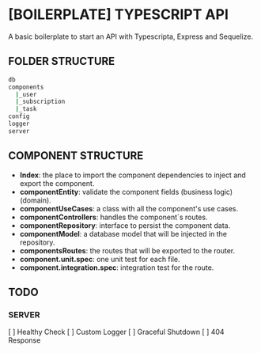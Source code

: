 # [BOILERPLATE] TYPESCRIPT API

A basic boilerplate to start an API with Typescripta, Express and Sequelize.

## FOLDER STRUCTURE

```bash
db
components
  |_user
  |_subscription
  |_task
config
logger
server
```

## COMPONENT STRUCTURE

* **Index**: the place to import the component dependencies to inject and export the component.
* **componentEntity**: validate the component fields (business logic) (domain).
* **componentUseCases**: a class with all the component's use cases.
* **componentControllers**: handles the component`s routes.
* **componentRepository**: interface to persist the component data.
* **componentModel**: a database model that will be injected in the repository.
* **componentsRoutes**: the routes that will be exported to the router.
* **component.unit.spec**: one unit test for each file.
* **component.integration.spec**: integration test for the route.

## TODO

### SERVER

[ ] Healthy Check
[ ] Custom Logger
[ ] Graceful Shutdown
[ ] 404 Response
